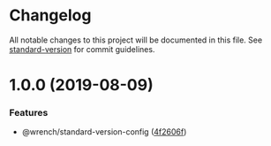 # Changelog

All notable changes to this project will be documented in this file. See [standard-version](https://github.com/conventional-changelog/standard-version) for commit guidelines.

# 1.0.0 (2019-08-09)


### Features

* @wrench/standard-version-config ([4f2606f](https://github.com/gavar/wrench/commit/4f2606f))
